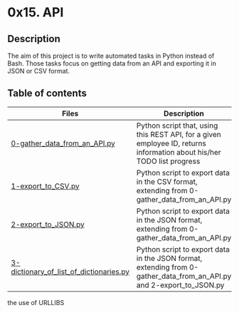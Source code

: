 # 0x15. API

## Description
The aim of this project is to write automated tasks in Python instead of Bash.
Those tasks focus on getting data from an API and exporting it in JSON or CSV format.

## Table of contents
Files | Description
----- | -----------
[0-gather_data_from_an_API.py](./0-gather_data_from_an_API.py) | Python script that, using this REST API, for a given employee ID, returns information about his/her TODO list progress
[1-export_to_CSV.py](./1-export_to_CSV.py) | Python script to export data in the CSV format, extending from 0-gather_data_from_an_API.py
[2-export_to_JSON.py](./2-export_to_JSON.py) | Python script to export data in the JSON format, extending from 0-gather_data_from_an_API.py
[3-dictionary_of_list_of_dictionaries.py](./3-dictionary_of_list_of_dictionaries.py) | Python script to export data in the JSON format, extending from 0-gather_data_from_an_API.py and 2-export_to_JSON.py

the use of URLLIBS 
